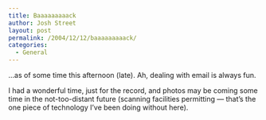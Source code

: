 ```yaml
---
title: Baaaaaaaaack
author: Josh Street
layout: post
permalink: /2004/12/12/baaaaaaaaack/
categories:
  - General
---
```

&#8230;as of some time this afternoon (late). Ah, dealing with email is always fun.

I had a wonderful time, just for the record, and photos may be coming some time in the not-too-distant future (scanning facilities permitting &#8212; that&#8217;s the one piece of technology I&#8217;ve been doing without here).